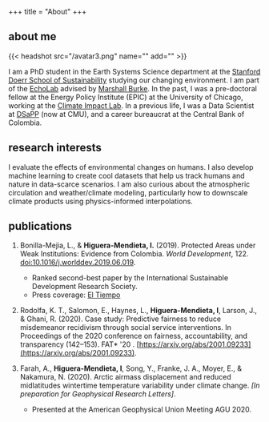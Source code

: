 +++
title = "About"
+++

## about me 

{{< headshot src="/avatar3.png" name="" add="" >}}

I am a PhD student in the Earth Systems Science department at the [Stanford
Doerr School of Sustainability][5] studying our changing environment. I am part
of the [EchoLab][6] advised by [Marshall Burke][7]. In the past, I was a
pre-doctoral fellow at the Energy Policy Institute (EPIC) at the University of
Chicago, working at the [Climate Impact Lab][3]. In a previous life, I was a
Data Scientist at [DSaPP][4] (now at CMU), and a career bureaucrat at the
Central Bank of Colombia. 

## research interests

I evaluate the effects of environmental changes on humans. I also develop
machine learning to create cool datasets that help us track humans and nature
in data-scarce scenarios. I am also curious about the atmospheric circulation
and weather/climate modeling, particularly how to downscale climate products
using physics-informed interpolations.

## publications

1. Bonilla-Mejia, L., & **Higuera-Mendieta, I.** (2019). Protected Areas under
    Weak Institutions: Evidence from Colombia. *World Development*, 122.
    [doi:10.1016/j.worlddev.2019.06.019](https://www.sciencedirect.com/science/article/pii/S0305750X19301718).
    - Ranked second-best paper by the International Sustainable Development
      Research Society.
    - Press coverage: [El Tiempo][1]

2. Rodolfa, K. T., Salomon, E., Haynes, L., **Higuera-Mendieta, I**, Larson, J.,
   & Ghani, R. (2020). Case study: Predictive fairness to reduce misdemeanor
   recidivism through social service interventions. In Proceedings of the 2020
   conference on fairness, accountability, and transparency (142–153). FAT\* '20
   . [https://arxiv.org/abs/2001.09233](https://arxiv.org/abs/2001.09233).
 
3. Farah, A., **Higuera-Mendieta, I**, Song, Y., Franke, J. A., Moyer, E.,
   & Nakamura, N. (2020). Arctic airmass displacement and reduced midlatitudes
   wintertime temperature variability under climate change. *[In preparation for
   Geophysical Research Letters]*. 
   - Presented at the American Geophysical Union Meeting AGU  2020. 


[1]:
https://www.eltiempo.com/vida/medio-ambiente/deforestacion-en-colombia-territorios-colectivos-para-frenarla-379204
[2]:
https://s3.amazonaws.com/bncore/wp-content/uploads/2019/01/DAY7_MIN_filled.gif
[3]: http://www.impactlab.org/ 
[4]: http://www.datasciencepublicpolicy.org/
[5]: https://sustainability.stanford.edu/
[6]: https://www.stanfordecholab.com/
[7]: https://web.stanford.edu/~mburke/
